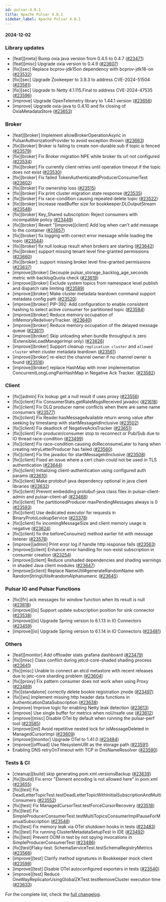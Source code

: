 ```yaml
---
id: pulsar-4.0.1
title: Apache Pulsar 4.0.1
sidebar_label: Apache Pulsar 4.0.1
---
```


#### 2024-12-02

### Library updates

- [feat][meta] Bump oxia java version from 0.4.5 to 0.4.7 ([#23471](https://github.com/apache/pulsar/pull/23471))
- [feat][misc] Upgrade oxia version to 0.4.9 ([#23607](https://github.com/apache/pulsar/pull/23607))
- [fix][sec] Replace bcprov-jdk15on dependency with bcprov-jdk18-on ([#23532](https://github.com/apache/pulsar/pull/23532))
- [fix][sec] Upgrade Zookeeper to 3.9.3 to address CVE-2024-51504 ([#23581](https://github.com/apache/pulsar/pull/23581))
- [fix][sec] Upgrade to Netty 4.1.115.Final to address CVE-2024-47535 ([#23596](https://github.com/apache/pulsar/pull/23596))
- [improve] Upgrade OpenTelemetry library to 1.44.1 version ([#23656](https://github.com/apache/pulsar/pull/23656))
- [improve] Upgrade oxia-java to 0.4.10 and fix closing of OxiaMetadataStore ([#23653](https://github.com/apache/pulsar/pull/23653))

### Broker

- [feat][broker] Implement allowBrokerOperationAsync in PulsarAuthorizationProvider to avoid exception thrown ([#23663](https://github.com/apache/pulsar/pull/23663))
- [fix][broker] Broker is failing to create non-durable sub if topic is fenced ([#23579](https://github.com/apache/pulsar/pull/23579))
- [fix][broker] Fix Broker migration NPE while broker tls url not configured ([#23534](https://github.com/apache/pulsar/pull/23534))
- [fix][broker] Fix currently client retries until operation timeout if the topic does not exist ([#23530](https://github.com/apache/pulsar/pull/23530))
- [fix][broker] Fix failed TokenAuthenticatedProducerConsumerTest ([#23602](https://github.com/apache/pulsar/pull/23602))
- [fix][broker] Fix ownership loss ([#23515](https://github.com/apache/pulsar/pull/23515))
- [fix][broker] Fix print cluster migration state response ([#23535](https://github.com/apache/pulsar/pull/23535))
- [fix][broker] Fix race-condition causing repeated delete topic ([#23522](https://github.com/apache/pulsar/pull/23522))
- [fix][broker] Increase readBuffer size for bookkeeper.DLOutputStream ([#23548](https://github.com/apache/pulsar/pull/23548))
- [fix][broker] Key_Shared subscription: Reject consumers with incompatible policy ([#23449](https://github.com/apache/pulsar/pull/23449))
- [fix][broker] Revert "[improve][client] Add log when can't add message to the container ([#23657](https://github.com/apache/pulsar/pull/23657))
- [fix][broker] fix logging with correct error message while loading the topic ([#23544](https://github.com/apache/pulsar/pull/23544))
- [fix][broker] fix null lookup result when brokers are starting ([#23642](https://github.com/apache/pulsar/pull/23642))
- [fix][broker] support missing tenant level fine-granted permissions ([#23660](https://github.com/apache/pulsar/pull/23660))
- [fix][broker]: support missing broker level fine-granted permissions ([#23637](https://github.com/apache/pulsar/pull/23637))
- [improve][broker] Decouple pulsar_storage_backlog_age_seconds metric with backlogQuota check ([#23619](https://github.com/apache/pulsar/pull/23619))
- [improve][broker] Exclude system topics from namespace level publish and dispatch rate limiting ([#23589](https://github.com/apache/pulsar/pull/23589))
- [improve][broker] Make cluster metadata teardown command support metadata config path ([#23520](https://github.com/apache/pulsar/pull/23520))
- [improve][broker] PIP-392: Add configuration to enable consistent hashing to select active consumer for partitioned topic ([#23584](https://github.com/apache/pulsar/pull/23584))
- [improve][broker] Reduce memory occupation of InMemoryRedeliveryTracker. ([#23640](https://github.com/apache/pulsar/pull/23640))
- [improve][broker] Reduce memory occupation of the delayed message queue ([#23611](https://github.com/apache/pulsar/pull/23611))
- [improve][broker] Skip unloading when bundle throughput is zero (ExtensibleLoadManagerImpl only) ([#23626](https://github.com/apache/pulsar/pull/23626))
- [improve][broker] Support cleanup `replication cluster` and `allowed cluster` when cluster metadata teardown ([#23561](https://github.com/apache/pulsar/pull/23561))
- [improve][broker] re-elect the channel owner if no channel owner is found ([#23516](https://github.com/apache/pulsar/pull/23516))
- [improve][broker] replace HashMap with inner implementation ConcurrentLongLongPairHashMap in Negative Ack Tracker. ([#23582](https://github.com/apache/pulsar/pull/23582))


### Client

- [fix][admin] Fix lookup get a null result if uses proxy ([#23556](https://github.com/apache/pulsar/pull/23556))
- [fix][client] Fix ConsumerStats.getRateMsgsReceived javadoc ([#21618](https://github.com/apache/pulsar/pull/21618))
- [fix][client] Fix DLQ producer name conflicts when there are same name consumers ([#23577](https://github.com/apache/pulsar/pull/23577))
- [fix][client] Fix Reader.hasMessageAvailable return wrong value after seeking by timestamp with startMessageIdInclusive ([#23502](https://github.com/apache/pulsar/pull/23502))
- [fix][client] Fix deadlock of NegativeAcksTracker ([#23651](https://github.com/apache/pulsar/pull/23651))
- [fix][client] Fix producer/consumer stop to reconnect or Pub/Sub due to IO thread race-condition  ([#23499](https://github.com/apache/pulsar/pull/23499))
- [fix][client] Fix race-condition causing doReconsumeLater to hang when creating retryLetterProducer has failed ([#23560](https://github.com/apache/pulsar/pull/23560))
- [fix][client] Fix the javadoc for startMessageIdInclusive ([#23508](https://github.com/apache/pulsar/pull/23508))
- [fix][client] Fixed an issue where a cert chain could not be used in TLS authentication ([#23644](https://github.com/apache/pulsar/pull/23644))
- [fix][client] Initializing client-authentication using configured auth params ([#23610](https://github.com/apache/pulsar/pull/23610))
- [fix][client] Make protobuf-java dependency optional in java client libraries ([#23632](https://github.com/apache/pulsar/pull/23632))
- [fix][client] Prevent embedding protobuf-java class files in pulsar-client-admin and pulsar-client-all ([#23468](https://github.com/apache/pulsar/pull/23468))
- [fix][client] The partitionedProducer maxPendingMessages always is 0 ([#23593](https://github.com/apache/pulsar/pull/23593))
- [fix][client] Use dedicated executor for requests in BinaryProtoLookupService ([#23378](https://github.com/apache/pulsar/pull/23378))
- [fix][client] fix incomingMessageSize and client memory usage is negative ([#23624](https://github.com/apache/pulsar/pull/23624))
- [fix][client] fix the beforeConsume() method earlier hit with message listener ([#23578](https://github.com/apache/pulsar/pull/23578))
- [improve][admin] Print error log if handle http response fails ([#23563](https://github.com/apache/pulsar/pull/23563))
- [improve][client] Enhance error handling for non-exist subscription in consumer creation ([#23254](https://github.com/apache/pulsar/pull/23254))
- [improve][client] Reduce unshaded dependencies and shading warnings in shaded Java client modules ([#23647](https://github.com/apache/pulsar/pull/23647))
- [improve][client] Replace NameUtil#generateRandomName with RandomStringUtils#randomAlphanumeric ([#23645](https://github.com/apache/pulsar/pull/23645))

### Pulsar IO and Pulsar Functions

- [fix][fn] ack messages for window function when its result is null ([#23618](https://github.com/apache/pulsar/pull/23618))
- [improve][io] Support update subscription position for sink connector ([#23538](https://github.com/apache/pulsar/pull/23538))
- [improve][io] Upgrade Spring version to 6.1.13 in IO Connectors ([#23459](https://github.com/apache/pulsar/pull/23459))
- [improve][io] Upgrade Spring version to 6.1.14 in IO Connectors ([#23481](https://github.com/apache/pulsar/pull/23481))

### Others

- [feat][monitor] Add offloader stats grafana dashboard ([#23479](https://github.com/apache/pulsar/pull/23479))
- [fix][misc] Class conflict during jetcd-core-shaded shading process ([#23641](https://github.com/apache/pulsar/pull/23641))
- [fix][misc] Unable to connect an etcd metastore with recent releases due to jetc-core sharding problem ([#23604](https://github.com/apache/pulsar/pull/23604))
- [fix][proxy] Fix pattern consumer does not work when using Proxy ([#23489](https://github.com/apache/pulsar/pull/23489))
- [fix][standalone] correctly delete bookie registration znode ([#23497](https://github.com/apache/pulsar/pull/23497))
- [fix][ws] Implement missing http header data functions in AuthenticationDataSubscription ([#23638](https://github.com/apache/pulsar/pull/23638))
- [improve] Improve logic for enabling Netty leak detection ([#23613](https://github.com/apache/pulsar/pull/23613))
- [improve] Use single buffer for metrics when noUnsafe use ([#23612](https://github.com/apache/pulsar/pull/23612))
- [improve][misc] Disable OTel by default when running the pulsar-perf tool ([#23585](https://github.com/apache/pulsar/pull/23585))
- [improve][ml] Avoid repetitive nested lock for isMessageDeleted in ManagedCursorImpl ([#23609](https://github.com/apache/pulsar/pull/23609))
- [improve][monitor] Upgrade OTel to 1.41.0 ([#23484](https://github.com/apache/pulsar/pull/23484))
- [improve][offload] Use filesystemURI as the storage path ([#23591](https://github.com/apache/pulsar/pull/23591))
- Enabling DNS retryOnTimeout with TCP in DnsNameResolver ([#23590](https://github.com/apache/pulsar/pull/23590))

### Tests & CI

- [cleanup][build] skip generating pom.xml.versionsBackup ([#23639](https://github.com/apache/pulsar/pull/23639))
- [fix][build] Fix error "Element encoding is not allowed here" in pom.xml ([#23655](https://github.com/apache/pulsar/pull/23655))
- [fix][test] Fix DeadLetterTopicTest.testDeadLetterTopicWithInitialSubscriptionAndMultiConsumers ([#23552](https://github.com/apache/pulsar/pull/23552))
- [fix][test] Fix ManagedCursorTest.testForceCursorRecovery ([#23518](https://github.com/apache/pulsar/pull/23518))
- [fix][test] Fix SimpleProducerConsumerTest.testMultiTopicsConsumerImplPauseForManualSubscription ([#23546](https://github.com/apache/pulsar/pull/23546))
- [fix][test] Fix memory leak via OTel shutdown hooks in tests ([#23483](https://github.com/apache/pulsar/pull/23483))
- [fix][test] Fix running ClusterMetadataSetupTest in IDE ([#23492](https://github.com/apache/pulsar/pull/23492))
- [fix][test] Prevent OOM in test by not spying invocations in SimpleProducerConsumerTest ([#23486](https://github.com/apache/pulsar/pull/23486))
- [fix][test]Flaky-test: SchemaServiceTest.testSchemaRegistryMetrics ([#23566](https://github.com/apache/pulsar/pull/23566))
- [improve][test] Clarify method signatures in Bookkeeper mock client ([#23598](https://github.com/apache/pulsar/pull/23598))
- [improve][test] Disable OTel autoconfigured exporters in tests ([#23540](https://github.com/apache/pulsar/pull/23540))
- [improve][test] Reduce OneWayReplicatorUsingGlobalZKTest.testRemoveCluster execution time ([#23633](https://github.com/apache/pulsar/pull/23633))

For the complete list, check the [full changelog](https://github.com/apache/pulsar/compare/v4.0.0...v4.0.1).